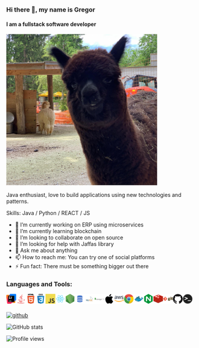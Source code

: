 ### Hi there 👋, my name is Gregor
#### I am a fullstack software developer
<img src="assets/60511157_10219010903413690_4616518878837604352_o.jpg" width="400">

Java enthusiast, love to build applications using new technologies and patterns.

Skills: Java / Python / REACT / JS

- 🔭 I’m currently working on ERP using microservices 
- 🌱 I’m currently learning blockchain 
- 👯 I’m looking to collaborate on open source 
- 🤔 I’m looking for help with Jaffas library 
- 💬 Ask me about anything 
- 📫 How to reach me: You can try one of social platforms 
- ⚡ Fun fact: There must be something bigger out there 

### Languages and Tools:

<img align="left" alt="Intellij idea" width="26px" src="https://raw.githubusercontent.com/devicons/devicon/master/icons/intellij/intellij-original.svg" />
<img align="left" alt="Java" width="26px" src="https://raw.githubusercontent.com/devicons/devicon/master/icons/java/java-plain.svg" />
<img align="left" alt="HTML5" width="26px" src="https://raw.githubusercontent.com/github/explore/80688e429a7d4ef2fca1e82350fe8e3517d3494d/topics/html/html.png" />
<img align="left" alt="CSS3" width="26px" src="https://raw.githubusercontent.com/github/explore/80688e429a7d4ef2fca1e82350fe8e3517d3494d/topics/css/css.png" />
<img align="left" alt="JavaScript" width="26px" src="https://raw.githubusercontent.com/github/explore/80688e429a7d4ef2fca1e82350fe8e3517d3494d/topics/javascript/javascript.png" />
<img align="left" alt="React" width="26px" src="https://raw.githubusercontent.com/github/explore/80688e429a7d4ef2fca1e82350fe8e3517d3494d/topics/react/react.png" />
<img align="left" alt="Node.js" width="26px" src="https://raw.githubusercontent.com/github/explore/80688e429a7d4ef2fca1e82350fe8e3517d3494d/topics/nodejs/nodejs.png" />
<img align="left" alt="SQL" width="26px" src="https://raw.githubusercontent.com/github/explore/80688e429a7d4ef2fca1e82350fe8e3517d3494d/topics/sql/sql.png" />
<img align="left" alt="MySQL" width="26px" src="https://raw.githubusercontent.com/github/explore/80688e429a7d4ef2fca1e82350fe8e3517d3494d/topics/mysql/mysql.png" />
<img align="left" alt="MongoDB" width="26px" src="https://raw.githubusercontent.com/github/explore/80688e429a7d4ef2fca1e82350fe8e3517d3494d/topics/mongodb/mongodb.png" />
<img align="left" alt="MongoDB" width="26px" src="https://raw.githubusercontent.com/devicons/devicon/master/icons/apple/apple-original.svg" />
<img align="left" alt="AWS" width="26px" src="https://raw.githubusercontent.com/devicons/devicon/master/icons/amazonwebservices/amazonwebservices-original.svg" />
<img align="left" alt="Chrome user" width="26px" src="https://raw.githubusercontent.com/devicons/devicon/master/icons/chrome/chrome-original.svg" />
<img align="left" alt="Docker" width="26px" src="https://raw.githubusercontent.com/devicons/devicon/master/icons/docker/docker-original.svg" />
<img align="left" alt="Nginx" width="26px" src="https://raw.githubusercontent.com/devicons/devicon/master/icons/nginx/nginx-original.svg" />
<img align="left" alt="Redis" width="26px" src="https://raw.githubusercontent.com/devicons/devicon/master/icons/redis/redis-original.svg" />
<img align="left" alt="Git" width="26px" src="https://raw.githubusercontent.com/github/explore/80688e429a7d4ef2fca1e82350fe8e3517d3494d/topics/git/git.png" />
<img align="left" alt="GitHub" width="26px" src="https://raw.githubusercontent.com/github/explore/78df643247d429f6cc873026c0622819ad797942/topics/github/github.png" />
<img align="left" alt="Terminal" width="26px" src="https://raw.githubusercontent.com/github/explore/80688e429a7d4ef2fca1e82350fe8e3517d3494d/topics/terminal/terminal.png" />

<br />
<br />

[<img src='https://cdn.jsdelivr.net/npm/simple-icons@3.0.1/icons/github.svg' alt='github' height='40'>](https://github.com/gpor0)  

![GitHub stats](https://github-readme-stats.vercel.app/api?username=gpor0&show_icons=true)  

![Profile views](https://gpvc.arturio.dev/gpor0)  
